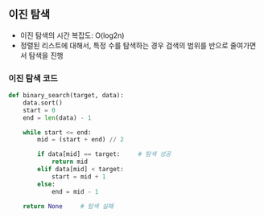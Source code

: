## 이진 탐색
* 이진 탐색의 시간 복잡도: O(log2n)
* 정렬된 리스트에 대해서, 특정 수를 탐색하는 경우 검색의 범위를 반으로 줄여가면서 탐색을 진행

### 이진 탐색 코드
~~~python
def binary_search(target, data):
    data.sort()
    start = 0
    end = len(data) - 1

    while start <= end:
        mid = (start + end) // 2

        if data[mid] == target:     # 탐색 성공
            return mid
        elif data[mid] < target:
            start = mid + 1
        else:
            end = mid - 1

    return None     # 탐색 실패
~~~
